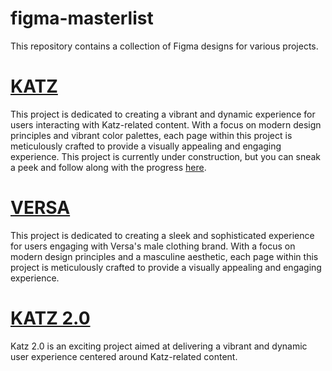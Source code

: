 # figma-masterlist
This repository contains a collection of Figma designs for various projects.

# [KATZ](https://www.figma.com/file/4ZiCIvqxdkD3wbEZyXyrGV/KATZ?type=design&node-id=0%3A1&mode=design&t=22pcPhamRCqXluAL-1)

This project is dedicated to creating a vibrant and dynamic experience for users interacting with Katz-related content. With a focus on modern design principles and vibrant color palettes, each page within this project is meticulously crafted to provide a visually appealing and engaging experience. This project is currently under construction, but you can sneak a peek and follow along with the progress [here](https://github.com/sasacampi/katz). 

# [VERSA](https://www.figma.com/file/XHBmXmzN0J808Strsn4dvi/VERSA-%2F%2F-LANDING-PG?type=design&mode=design&t=22pcPhamRCqXluAL-1)
This project is dedicated to creating a sleek and sophisticated experience for users engaging with Versa's male clothing brand. With a focus on modern design principles and a masculine aesthetic, each page within this project is meticulously crafted to provide a visually appealing and engaging experience.

# [KATZ 2.0](https://www.figma.com/design/8u8ErULfYxUYc9QdZf4zIG/KATZ-2025?node-id=0-1&t=A6EbGBioDgaOCzZZ-1)
Katz 2.0 is an exciting project aimed at delivering a vibrant and dynamic user experience centered around Katz-related content. 
